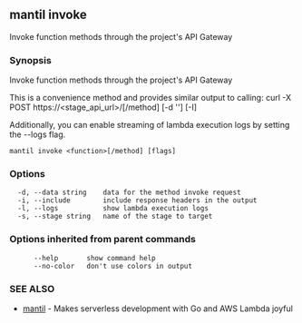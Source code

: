 ## mantil invoke

Invoke function methods through the project's API Gateway

### Synopsis

Invoke function methods through the project's API Gateway

This is a convenience method and provides similar output to calling:
curl -X POST https://<stage_api_url>/<function>[/method] [-d '<data>'] [-I]

Additionally, you can enable streaming of lambda execution logs by setting the --logs flag.

```
mantil invoke <function>[/method] [flags]
```

### Options

```
  -d, --data string    data for the method invoke request
  -i, --include        include response headers in the output
  -l, --logs           show lambda execution logs
  -s, --stage string   name of the stage to target
```

### Options inherited from parent commands

```
      --help       show command help
      --no-color   don't use colors in output
```

### SEE ALSO

* [mantil](mantil.md)	 - Makes serverless development with Go and AWS Lambda joyful

